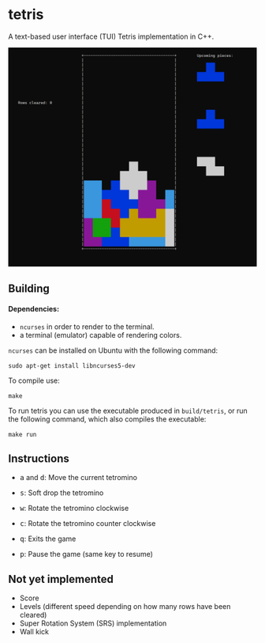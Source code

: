 
# tetris

A text-based user interface (TUI) Tetris implementation in C++.

![Tetris running in a terminal](./images/tetris.png)


## Building

#### Dependencies:
- `ncurses` in order to render to the terminal.
- a terminal (emulator) capable of rendering colors.

`ncurses` can be installed on Ubuntu with the following command:
```
sudo apt-get install libncurses5-dev
```

To compile use:
```
make
```

To run tetris you can use the executable produced in `build/tetris`, or run the following command, which also compiles the executable:
```
make run
```

## Instructions

* <kbd>a</kbd> and <kbd>d</kbd>: Move the current tetromino
* <kbd>s</kbd>: Soft drop the tetromino
* <kbd>w</kbd>: Rotate the tetromino clockwise
* <kbd>c</kbd>: Rotate the tetromino counter clockwise

* <kbd>q</kbd>: Exits the game
* <kbd>p</kbd>: Pause the game (same key to resume)

## Not yet implemented

- Score
- Levels (different speed depending on how many rows have been cleared)
- Super Rotation System (SRS) implementation
- Wall kick
